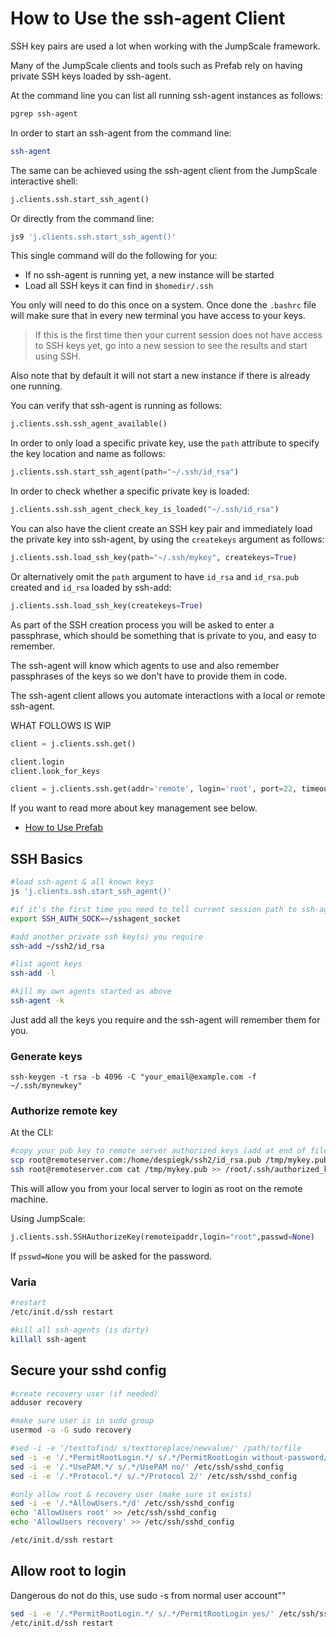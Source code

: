 # How to Use the ssh-agent Client

SSH key pairs are used a lot when working with the JumpScale framework.

Many of the JumpScale clients and tools such as Prefab rely on having private SSH keys loaded by ssh-agent.

At the command line you can list all running ssh-agent instances as follows:
```bash
pgrep ssh-agent
```

In order to start an ssh-agent from the command line:
```bash
ssh-agent
```

The same can be achieved using the ssh-agent client from the JumpScale interactive shell:
```python
j.clients.ssh.start_ssh_agent()
```

Or directly from the command line:
```bash
js9 'j.clients.ssh.start_ssh_agent()'
```

This single command will do the following for you:
- If no ssh-agent is running yet, a new instance will be started
- Load all SSH keys it can find in `$homedir/.ssh`

You only will need to do this once on a system. Once done the `.bashrc` file will make sure that in every new terminal you have access to your keys.

> If this is the first time then your current session does not have access to SSH keys yet, go into a new session to see the results and start using SSH.

Also note that by default it will not start a new instance if there is already one running.

You can verify that ssh-agent is running as follows:
```python
j.clients.ssh.ssh_agent_available()
```

In order to only load a specific private key, use the `path` attribute to specify the key location and name as follows:
```python
j.clients.ssh.start_ssh_agent(path="~/.ssh/id_rsa")
```

In order to check whether a specific private key is loaded:
```python
j.clients.ssh.ssh_agent_check_key_is_loaded("~/.ssh/id_rsa")
```

You can also have the client create an SSH key pair and immediately load the private key into ssh-agent, by using the `createkeys` argument as follows:
```python
j.clients.ssh.load_ssh_key(path="~/.ssh/mykey", createkeys=True)
```

Or alternatively omit the `path` argument to have `id_rsa` and `id_rsa.pub` created and `id_rsa` loaded by ssh-add:
```python
j.clients.ssh.load_ssh_key(createkeys=True)
```

As part of the SSH creation process you will be asked to enter a passphrase, which should be something that is private to you, and easy to remember.

The ssh-agent will know which agents to use and also remember passphrases of the keys so we don't have to provide them in code.

The ssh-agent client allows you automate interactions with a local or remote ssh-agent.


WHAT FOLLOWS IS WIP

```python
client = j.clients.ssh.get()
```


```python
client.login
client.look_for_keys
```

```python
client = j.clients.ssh.get(addr='remote', login='root', port=22, timeout=10)
```




If you want to read more about key management see below.


- [How to Use Prefab](prefab.md)


## SSH Basics

```bash
#load ssh-agent & all known keys
js 'j.clients.ssh.start_ssh_agent()'

#if it's the first time you need to tell current session path to ssh-agent
export SSH_AUTH_SOCK=~/sshagent_socket

#add another private ssh key(s) you require
ssh-add ~/ssh2/id_rsa

#list agent keys
ssh-add -l

#kill my own agents started as above
ssh-agent -k
```

Just add all the keys you require and the ssh-agent will remember them for you.

### Generate keys

```
ssh-keygen -t rsa -b 4096 -C "your_email@example.com -f ~/.ssh/mynewkey"
```

### Authorize remote key

At the CLI:

```bash
#copy your pub key to remote server authorized keys (add at end of file)
scp root@remoteserver.com:/home/despiegk/ssh2/id_rsa.pub /tmp/mykey.pub
ssh root@remoteserver.com cat /tmp/mykey.pub >> /root/.ssh/authorized_keys
```

This will allow you from your local server to login as root on the remote machine.

Using JumpScale:

```python
j.clients.ssh.SSHAuthorizeKey(remoteipaddr,login="root",passwd=None)
```

If `psswd=None` you will be asked for the password.

### Varia

```bash
#restart
/etc/init.d/ssh restart

#kill all ssh-agents (is dirty)
killall ssh-agent
```

## Secure your sshd config

```bash
#create recovery user (if needed)
adduser recovery

#make sure user is in sudo group
usermod -a -G sudo recovery

#sed -i -e '/texttofind/ s/texttoreplace/newvalue/' /path/to/file
sed -i -e '/.*PermitRootLogin.*/ s/.*/PermitRootLogin without-password/' /etc/ssh/sshd_config
sed -i -e '/.*UsePAM.*/ s/.*/UsePAM no/' /etc/ssh/sshd_config
sed -i -e '/.*Protocol.*/ s/.*/Protocol 2/' /etc/ssh/sshd_config

#only allow root & recovery user (make sure it exists)
sed -i -e '/.*AllowUsers.*/d' /etc/ssh/sshd_config
echo 'AllowUsers root' >> /etc/ssh/sshd_config
echo 'AllowUsers recovery' >> /etc/ssh/sshd_config

/etc/init.d/ssh restart
```

## Allow root to login

Dangerous do not do this, use sudo -s from normal user account""

```bash
sed -i -e '/.*PermitRootLogin.*/ s/.*/PermitRootLogin yes/' /etc/ssh/sshd_config
/etc/init.d/ssh restart
```



